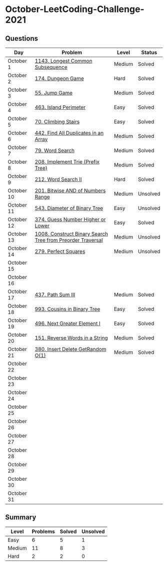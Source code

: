 # October-LeetCoding-Challenge-2021

## Questions
| Day | Problem | Level | Status |
| --- | --- | --- | --- |
| October 1 | [1143. Longest Common Subsequence](https://leetcode.com/problems/longest-common-subsequence/) | Medium | Solved |
| October 2 | [174. Dungeon Game](https://leetcode.com/problems/dungeon-game/) | Hard | Solved |
| October 3 | [55. Jump Game](https://leetcode.com/problems/jump-game/) | Medium | Solved |
| October 4 | [463. Island Perimeter](https://leetcode.com/problems/island-perimeter/) | Easy | Solved |
| October 5 | [70. Climbing Stairs](https://leetcode.com/problems/climbing-stairs/) | Easy | Solved |
| October 6 | [442. Find All Duplicates in an Array](https://leetcode.com/problems/find-all-duplicates-in-an-array/) | Medium | Solved |
| October 7 | [79. Word Search](https://leetcode.com/problems/word-search/) | Medium | Solved |
| October 8 | [208. Implement Trie (Prefix Tree)](https://leetcode.com/problems/implement-trie-prefix-tree/) | Medium | Solved |
| October 9 | [212. Word Search II](https://leetcode.com/problems/word-search-ii/) | Hard | Solved |
| October 10 | [201. Bitwise AND of Numbers Range](https://leetcode.com/problems/bitwise-and-of-numbers-range/) | Medium | Unsolved |
| October 11 | [543. Diameter of Binary Tree](https://leetcode.com/problems/diameter-of-binary-tree/) | Easy | Unsolved |
| October 12 | [374. Guess Number Higher or Lower](https://leetcode.com/problems/guess-number-higher-or-lower/) | Easy | Solved |
| October 13 | [1008. Construct Binary Search Tree from Preorder Traversal](https://leetcode.com/problems/construct-binary-search-tree-from-preorder-traversal/) | Medium | Unsolved |
| October 14 | [279. Perfect Squares](https://leetcode.com/problems/perfect-squares/) | Medium | Unsolved |
| October 15 | []() | | |
| October 16 | []() | | |
| October 17 | [437. Path Sum III](https://leetcode.com/problems/path-sum-iii/) | Medium | Solved |
| October 18 | [993. Cousins in Binary Tree](https://leetcode.com/problems/cousins-in-binary-tree/) | Easy | Solved |
| October 19 | [496. Next Greater Element I](https://leetcode.com/problems/next-greater-element-i/) | Easy | Solved |
| October 20 | [151. Reverse Words in a String](https://leetcode.com/problems/reverse-words-in-a-string/) | Medium | Solved |
| October 21 | [380. Insert Delete GetRandom O(1)](https://leetcode.com/problems/insert-delete-getrandom-o1/) | Medium | Solved |
| October 22 | []() | | |
| October 23 | []() | | |
| October 24 | []() | | |
| October 25 | []() | | |
| October 26 | []() | | |
| October 27 | []() | | |
| October 28 | []() | | |
| October 29 | []() | | |
| October 30 | []() | | |
| October 31 | []() | | |


## Summary
| Level  | Problems | Solved | Unsolved |
| ---    | --- | --- | --- |
| Easy   | 6 | 5 | 1 |
| Medium | 11 | 8 | 3 |
| Hard   | 2 | 2 | 0 |
